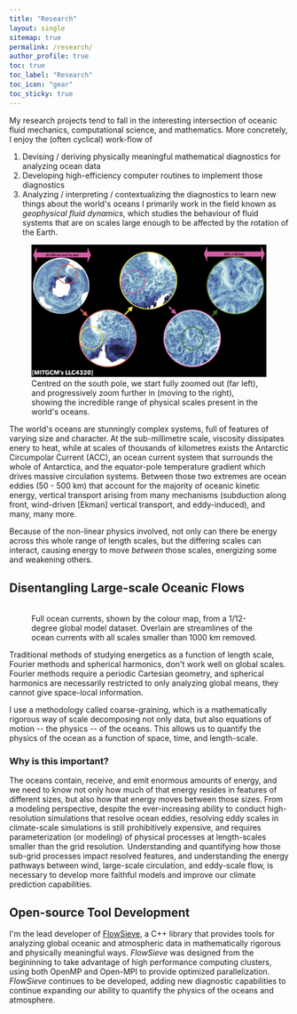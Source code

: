 ```yaml
---
title: "Research"
layout: single
sitemap: true
permalink: /research/
author_profile: true
toc: true
toc_label: "Research"
toc_icon: "gear"
toc_sticky: true
---
```


My research projects tend to fall in the interesting intersection of oceanic fluid mechanics, computational science, and mathematics.
More concretely, I enjoy the (often cyclical) work-flow of
1. Devising / deriving physically meaningful mathematical diagnostics for analyzing ocean data
2. Developing high-efficiency computer routines to implement those diagnostics
3. Analyzing / interpreting / contextualizing the diagnostics to learn new things about the world's oceans
I primarily work in the field known as *geophysical fluid dynamics*, which studies the behaviour of fluid systems that are on scales large enough to be affected by the rotation of the Earth.

<figure>
  <img src="/assets/images/Ocean-zoom.jpg" width="1000px" alt="">
  <figcaption>
        Centred on the south pole, we start fully zoomed out (far left), and progressively zoom further in (moving to the right), showing the incredible range of physical scales present in the world's oceans.
  </figcaption>
</figure>


The world's oceans are stunningly complex systems, full of features of varying size and character. 
At the sub-millimetre scale, viscosity dissipates enery to heat, while at scales of thousands of kilometres exists the Antarctic Circumpolar Current (ACC), an ocean current system that surrounds the whole of Antarctica, and the equator-pole temperature gradient which drives massive circulation systems. 
Between those two extremes are ocean eddies (50 - 500 km) that account for the majority of oceanic kinetic energy, vertical transport arising from many mechanisms (subduction along front, wind-driven [Ekman] vertical transport, and eddy-induced), and many, many more.

Because of the non-linear physics involved, not only can there be energy across this whole range of length scales, but the differing scales can interact, causing energy to move *between* those scales, energizing some and weakening others.


## Disentangling Large-scale Oceanic Flows

<figure>
  <img src="/assets/images/NatCommStreamlines.png" width="1000px" alt="">
  <figcaption>
    Full ocean currents, shown by the colour map, from a 1/12-degree global model dataset. Overlain are streamlines of the ocean currents with all scales smaller than 1000 km removed.
  </figcaption>
</figure>

Traditional methods of studying energetics as a function of length scale, Fourier methods and spherical harmonics, don't work well on global scales. Fourier methods require a periodic Cartesian geometry, and spherical harmonics are necessarily restricted to only analyzing global means, they cannot give space-local information.

I use a methodology called coarse-graining, which is a mathematically rigorous way of scale decomposing not only data, but also equations of motion -- the physics -- of the oceans. This allows us to quantify the physics of the ocean as a function of space, time, and length-scale.

### Why is this important?
The oceans contain, receive, and emit enormous amounts of energy, and we need to know not only how much of that energy resides in features of different sizes, but also how that energy moves between those sizes. 
From a modeling perspective, despite the ever-increasing ability to conduct high-resolution simulations that resolve ocean eddies, resolving eddy scales in climate-scale simulations is still prohibitively expensive, and requires parameterization (or modeling) of physical processes at length-scales smaller than the grid resolution. 
Understanding and quantifying how those sub-grid processes impact resolved features, and understanding the energy pathways between wind, large-scale circulation, and eddy-scale flow, is necessary to develop more faithful models and improve our climate prediction capabilities.


## Open-source Tool Development

I'm the lead developer of [FlowSieve](https://github.com/husseinaluie/FlowSieve), a C++ library that provides tools for analyzing global oceanic and atmospheric data in mathematically rigorous and physically meaningful ways. 
*FlowSieve* was designed from the begininning to take advantage of high performance computing clusters, using both OpenMP and Open-MPI to provide optimized parallelization. 
*FlowSieve* continues to be developed, adding new diagnostic capabilities to continue expanding our ability to quantify the physics of the oceans and atmosphere. 

